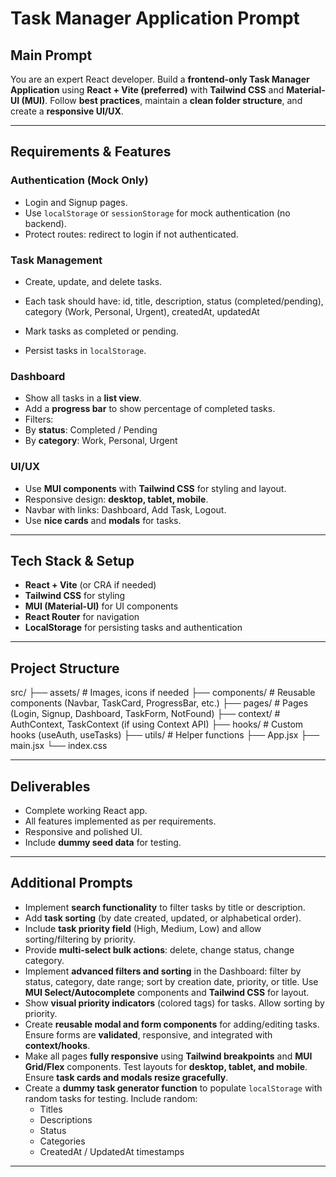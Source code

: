 # Task Manager Application Prompt

## Main Prompt
You are an expert React developer. Build a **frontend-only Task Manager Application** using **React + Vite (preferred)** with **Tailwind CSS** and **Material-UI (MUI)**. Follow **best practices**, maintain a **clean folder structure**, and create a **responsive UI/UX**.

---

## Requirements & Features

### Authentication (Mock Only)
- Login and Signup pages.
- Use `localStorage` or `sessionStorage` for mock authentication (no backend).
- Protect routes: redirect to login if not authenticated.

### Task Management
- Create, update, and delete tasks.
- Each task should have:
id, title, description, status (completed/pending), category (Work, Personal, Urgent), createdAt, updatedAt

- Mark tasks as completed or pending.
- Persist tasks in `localStorage`.

### Dashboard
- Show all tasks in a **list view**.
- Add a **progress bar** to show percentage of completed tasks.
- Filters:
- By **status**: Completed / Pending
- By **category**: Work, Personal, Urgent

### UI/UX
- Use **MUI components** with **Tailwind CSS** for styling and layout.
- Responsive design: **desktop, tablet, mobile**.
- Navbar with links: Dashboard, Add Task, Logout.
- Use **nice cards** and **modals** for tasks.

---

## Tech Stack & Setup
- **React + Vite** (or CRA if needed)
- **Tailwind CSS** for styling
- **MUI (Material-UI)** for UI components
- **React Router** for navigation
- **LocalStorage** for persisting tasks and authentication

---

## Project Structure
src/
├── assets/ # Images, icons if needed
├── components/ # Reusable components (Navbar, TaskCard, ProgressBar, etc.)
├── pages/ # Pages (Login, Signup, Dashboard, TaskForm, NotFound)
├── context/ # AuthContext, TaskContext (if using Context API)
├── hooks/ # Custom hooks (useAuth, useTasks)
├── utils/ # Helper functions
├── App.jsx
├── main.jsx
└── index.css


---

## Deliverables
- Complete working React app.
- All features implemented as per requirements.
- Responsive and polished UI.
- Include **dummy seed data** for testing.

---

## Additional Prompts
- Implement **search functionality** to filter tasks by title or description.
- Add **task sorting** (by date created, updated, or alphabetical order).
- Include **task priority field** (High, Medium, Low) and allow sorting/filtering by priority.
- Provide **multi-select bulk actions**: delete, change status, change category.
- Implement **advanced filters and sorting** in the Dashboard: filter by status, category, date range; sort by creation date, priority, or title. Use **MUI Select/Autocomplete** components and **Tailwind CSS** for layout.
- Show **visual priority indicators** (colored tags) for tasks. Allow sorting by priority.
- Create **reusable modal and form components** for adding/editing tasks. Ensure forms are **validated**, responsive, and integrated with **context/hooks**.
- Make all pages **fully responsive** using **Tailwind breakpoints** and **MUI Grid/Flex** components. Test layouts for **desktop, tablet, and mobile**. Ensure **task cards and modals resize gracefully**.
- Create a **dummy task generator function** to populate `localStorage` with random tasks for testing. Include random:
  - Titles
  - Descriptions
  - Status
  - Categories
  - CreatedAt / UpdatedAt timestamps

---

